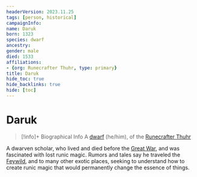 ```yaml
---
headerVersion: 2023.11.25
tags: [person, historical]
campaignInfo:
name: Daruk
born: 1323
species: dwarf
ancestry:
gender: male
died: 1533
affiliations:
- {org: Runecrafter Thuhr, type: primary}
title: Daruk
hide_toc: true
hide_backlinks: true
hide: [toc]
---
```

# Daruk
>[!info]+ Biographical Info
> A [dwarf](<../../species/children-of-the-embodied-gods/dwarves/dwarves.md>) (he/him), of the [Runecrafter Thuhr](<../../groups/dwarven-thuhr/runecrafter-thuhr.md>)
> 
> 

A dwarven scholar, who lived and died before the [Great War](<../../events/1500s/great-war.md>), and was fascinated with lost runic magic. Rumors and tales say he traveled the [Feywild](<../../cosmology/multiverse/echo-realms/feywild/feywild.md>), and to many other exotic places, seeking to understand how to create runic magic that would permanently change the essence of things. 



